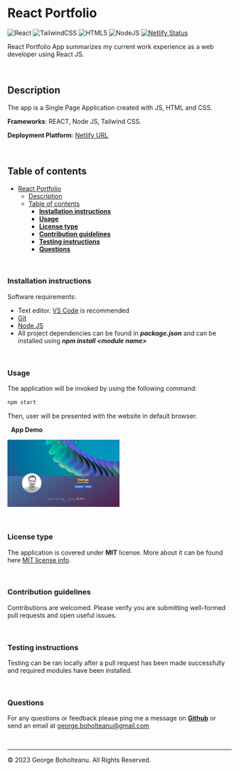 # React Portfolio

![React](https://img.shields.io/badge/react-%2320232a.svg?style=for-the-badge&logo=react&logoColor=%2361DAFB)
![TailwindCSS](https://img.shields.io/badge/tailwindcss-%2338B2AC.svg?style=for-the-badge&logo=tailwind-css&logoColor=white)
![HTML5](https://img.shields.io/badge/html5-%23E34F26.svg?style=for-the-badge&logo=html5&logoColor=white)
![NodeJS](https://img.shields.io/badge/node.js-6DA55F?style=for-the-badge&logo=node.js&logoColor=white)
[![Netlify Status](https://api.netlify.com/api/v1/badges/0a45059c-427d-45d1-ae58-27bf92179cd8/deploy-status)](https://app.netlify.com/sites/startling-travesseiro-137bee/deploys)

React Portfolio App summarizes my current work experience as a web developer using React JS.

&nbsp;

## Description

The app is a Single Page Application created with JS, HTML and CSS.

**Frameworks**: REACT, Node JS, Tailwind CSS.

**Deployment Platform**:  [Netlify URL](https://startling-travesseiro-137bee.netlify.app/)

&nbsp;

## Table of contents

- [React Portfolio](#react-portfolio)
  - [Description](#description)
  - [Table of contents](#table-of-contents)
    - [**Installation instructions**](#installation-instructions)
    - [**Usage**](#usage)
    - [**License type**](#license-type)
    - [**Contribution guidelines**](#contribution-guidelines)
    - [**Testing instructions**](#testing-instructions)
    - [**Questions**](#questions)

&nbsp;

### **Installation instructions**

Software requirements:

- Text editor. [VS Code](https://code.visualstudio.com/) is recommended
- [Git](https://git-scm.com/downloads)
- [Node JS](https://nodejs.org/en/download/)
- All project dependencies can be found in ***package.json***  and can be installed using ***npm install \<module name>***


&nbsp;

### **Usage**

The application will be invoked by using the following command:

```bash
npm start
```

Then, user will be presented with the website in default browser.

&nbsp;
**App Demo** 

[<img src="./assets/images/../../public/assets/images/_react-app-mockup_(desktop).png" width="50%">](https://github.com/georgeboholteanu/react-portfolio "Demo")

&nbsp;

### **License type**

  The application is covered under **MIT** license. More about it can be found here [MIT license info](https://opensource.org/license/mit/).

&nbsp;

### **Contribution guidelines**

Contributions are welcomed. Please verify you are submitting well-formed pull requests and open useful issues.

&nbsp;

### **Testing instructions**

Testing can be ran locally after a pull request has been made successfully and required modules have been installed.

&nbsp;

### **Questions**

For any questions or feedback please ping me a message on **[Github](https://github.com/georgeboholteanu)** or send an email at <george.boholteanu@gmail.com>

&nbsp;

---
© 2023 George Boholteanu. All Rights Reserved.
